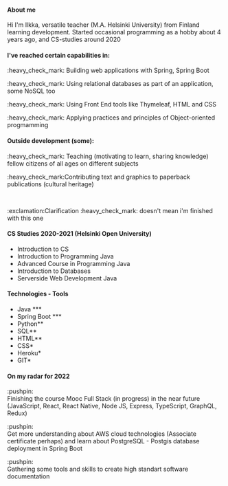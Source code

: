 <h4>About me</h4>
<p>Hi I'm Ilkka, versatile teacher (M.A. Helsinki University) from Finland learning development. Started occasional programming as a hobby about 4 years ago, and CS-studies around 2020</p>

<h4>I've reached certain capabilities in:</h4>

<p>:heavy_check_mark: Building web applications with Spring, Spring Boot </p>
<p>:heavy_check_mark: Using relational databases as part of an application, some NoSQL too</p>
<p>:heavy_check_mark: Using Front End tools like Thymeleaf, HTML and CSS </p>
<p>:heavy_check_mark: Applying practices and principles of Object-oriented progmamming </p>
<h4>Outside development (some):</h4>
<p>:heavy_check_mark: Teaching (motivating to learn, sharing knowledge) fellow citizens of all ages on different subjects</p>
<p>:heavy_check_mark:Contributing text and graphics to paperback publications (cultural heritage)</p>
<br>
<p>:exclamation:Clarification :heavy_check_mark: doesn't mean i'm finished with this one</p>

<h4>CS Studies 2020-2021 (Helsinki Open University)</h4>
<ul>
<li>Introduction to CS</li>
<li>Introduction to Programming Java</li>
<li>Advanced Course in Programming Java</li>
<li>Introduction to Databases</li>
<li>Serverside Web Development Java</li>

</ul

<br>
<h4>Technologies - Tools</h4>

<ul>
<li>Java ***</li>
<li>Spring Boot ***</li>
<li>Python**</li>
<li>SQL**</li>
<li>HTML**</li>
<li>CSS*</li>
<li>Heroku*</li>
<li>GIT*</li>

</ul>

<h4>On my radar for 2022</h4>

<p>:pushpin:<br>Finishing the course Mooc Full Stack (in progress) in the near future
(JavaScript, React, React Native, Node JS, Express, TypeScript, GraphQL, Redux)</p>

<p>:pushpin:<br>Get more understanding about AWS cloud technologies (Associate certificate perhaps) and learn about PostgreSQL - Postgis database deployment in Spring Boot</p>

<p>:pushpin:<br>Gathering some tools and skills to create high standart software documentation</p>




